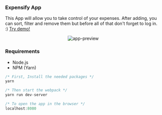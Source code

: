 ### Expensify App

This App will allow you to take control of your expenses. After adding, you can sort, filter and remove them but before all of that don't forget to log in. :)
[Try demo!](https://rocky-earth-21417.herokuapp.com)

<p align='center'>
<img src='https://i.ibb.co/YWyQB63/Preview.png' alt='app-preview'>
</p>


### Requirements

- Node.js
- NPM (Yarn)
```javascript
/* First, Install the needed packages */
yarn

/* Then start the webpack */
yarn run dev-server

/* To open the app in the browser */
localhost:8080
```